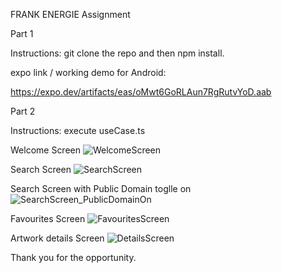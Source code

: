 FRANK ENERGIE Assignment

Part 1

Instructions:
git clone the repo and then npm install.

expo link / working demo for Android:

https://expo.dev/artifacts/eas/oMwt6GoRLAun7RgRutvYoD.aab


Part 2

Instructions:
execute useCase.ts


Welcome Screen
![WelcomeScreen](https://github.com/mggil777/MIGUEL_GUSTAVO_ASSIGNMENT_Part_1_2/assets/164178501/d3577060-b469-4a18-a3b7-d6ebeebf692f)

Search Screen
![SearchScreen](https://github.com/mggil777/MIGUEL_GUSTAVO_ASSIGNMENT_Part_1_2/assets/164178501/ad39d784-bcc6-4f17-ab5b-6d9cdefcb85e)

Search Screen with Public Domain toglle on 
![SearchScreen_PublicDomainOn](https://github.com/mggil777/MIGUEL_GUSTAVO_ASSIGNMENT_Part_1_2/assets/164178501/59de2d14-c9e3-4d0f-ba5c-6f477b2acbc9)

Favourites Screen
![FavouritesScreen](https://github.com/mggil777/MIGUEL_GUSTAVO_ASSIGNMENT_Part_1_2/assets/164178501/565b6bca-f030-4efe-9d65-2956bd5780d7)

Artwork details Screen
![DetailsScreen](https://github.com/mggil777/MIGUEL_GUSTAVO_ASSIGNMENT_Part_1_2/assets/164178501/36e7582c-0c54-4bc3-b6b8-cdf9d5e32eea)

Thank you for the opportunity.
